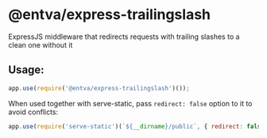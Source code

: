 @entva/express-trailingslash
========================

ExpressJS middleware that redirects requests with trailing slashes to a clean one without it

## Usage:

```javascript
app.use(require('@entva/express-trailingslash')());
```

When used together with serve-static, pass `redirect: false` option to it to avoid conflicts:

```javascript
app.use(require('serve-static')(`${__dirname}/public`, { redirect: false }));
```
